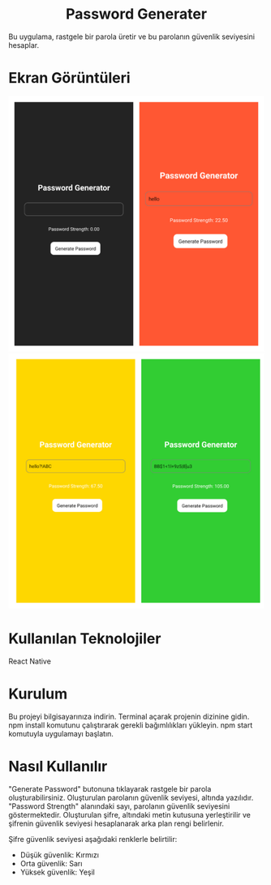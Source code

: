 <h1 align="center">Password Generater  </h1>
Bu uygulama, rastgele bir parola üretir ve bu parolanın güvenlik seviyesini hesaplar.

# Ekran Görüntüleri

![github](/assets/screen.jpg)
![github](/assets/screen1.jpg)



# Kullanılan Teknolojiler
React Native

# Kurulum
Bu projeyi bilgisayarınıza indirin.
Terminal açarak projenin dizinine gidin.
npm install komutunu çalıştırarak gerekli bağımlılıkları yükleyin.
npm start komutuyla uygulamayı başlatın.

# Nasıl Kullanılır
"Generate Password" butonuna tıklayarak rastgele bir parola oluşturabilirsiniz.
Oluşturulan parolanın güvenlik seviyesi, altında yazılıdır.
"Password Strength" alanındaki sayı, parolanın güvenlik seviyesini göstermektedir.
Oluşturulan şifre, altındaki metin kutusuna yerleştirilir ve şifrenin güvenlik seviyesi hesaplanarak arka plan rengi belirlenir.

Şifre güvenlik seviyesi aşağıdaki renklerle belirtilir:
* Düşük güvenlik: Kırmızı
* Orta güvenlik: Sarı
* Yüksek güvenlik: Yeşil
